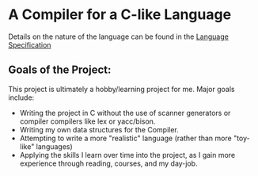 # A Compiler for a C-like Language

Details on the nature of the language can be found in the [Language Specification](Language-Sped.md)

## Goals of the Project:
This project is ultimately a hobby/learning project for me. Major goals include:
- Writing the project in C without the use of scanner generators or compiler compilers like lex or yacc/bison.
- Writing my own data structures for the Compiler.
- Attempting to write a more "realistic" language (rather than more "toy-like" languages)
- Applying the skills I learn over time into the project, as I gain more experience through reading, courses, and my day-job. 
